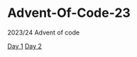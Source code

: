 # Advent-Of-Code-23
2023/24 Advent of code

[Day 1](./Day01/Description.md)
[Day 2](./Day02/Description.md)

